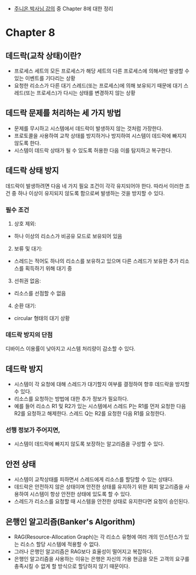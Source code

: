- [주니온 박사님 강의](https://www.inflearn.com/course/%EC%9A%B4%EC%98%81%EC%B2%B4%EC%A0%9C-%EA%B3%B5%EB%A3%A1%EC%B1%85-%EC%A0%84%EA%B3%B5%EA%B0%95%EC%9D%98#curriculum) 중 Chapter 8에 대한 정리

# Chapter 8
## 데드락(교착 상태)이란?
- 프로세스 세트의 모든 프로세스가 해당 세트의 다른 프로세스에 의해서만 발생할 수 있는 이벤트를 기다리는 상황
- 요청한 리소스가 다른 대기 스레드(또는 프로세스)에 의해 보유되기 때문에 대기 스레드(또는 프로세스)가 다시는 상태를 변경하지 않는 상황

## 데드락 문제를 처리하는 세 가지 방법
- 문제를 무시하고 시스템에서 데드락이 발생하지 않는 것처럼 가장한다.
- 프로토콜을 사용하여 교착 상태를 방지하거나 방지하여 시스템이 데드락에 빠지지 않도록 한다.
- 시스템이 데드락 상태가 될 수 있도록 허용한 다음 이를 탐지하고 복구한다.

## 데드락 상태 방지
데드락이 발생하려면 다음 네 가지 필요 조건이 각각 유지되어야 한다. 따라서 이러한 조건 중 하나 이상이 유지되지 않도록 함으로써 발생하는 것을 방지할 수 있다.

### 필수 조건

1. 상호 제외:
- 하나 이상의 리소스가 비공유 모드로 보유되어 있음
2. 보류 및 대기:
- 스레드는 적어도 하나의 리소스를 보유하고 있으며 다른 스레드가 보유한 추가 리소스를 획득하기 위해 대기 중
3. 선취권 없음:
- 리소스를 선점할 수 없음
4. 순환 대기:
- circular 형태의 대기 상황

### 데드락 방지의 단점
디바이스 이용률이 낮아지고 시스템 처리량이 감소할 수 있다.

## 데드락 방지
- 시스템이 각 요청에 대해 스레드가 대기할지 여부를 결정하여 향후 데드락을 방지할 수 있다. 
- 리소스를 요청하는 방법에 대한 추가 정보가 필요하다.
- 예를 들어 리소스 R1 및 R2가 있는 시스템에서 스레드 P는 R1를 먼저 요청한 다음 R2를 요청하고 해제한다. 스레드 Q는 R2를 요청한 다음 R1를 요청한다.

### 선행 정보가 주어지면,
- 시스템이 데드락에 빠지지 않도록 보장하는 알고리즘을 구성할 수 있다.

## 안전 상태
- 시스템이 교착상태를 피하면서 스레드에게 리소스를 할당할 수 있는 상태다.
- 데드락은 안전하지 않은 상태이며 안전한 상태를 유지하기 위한 회피 알고리즘을 사용하여 시스템이 항상 안전한 상태에 있도록 할 수 있다.
- 스레드가 리소스를 요청할 때 시스템을 안전한 상태로 유지한다면 요청이 승인된다.

## 은행인 알고리즘(Banker's Algorithm)
- RAG(Resource-Allocation Graph)는 각 리소스 유형에 여러 개의 인스턴스가 있는 리소스 할당 시스템에 적용할 수 없다.
- 그러나 은행인 알고리즘은 RAG보다 효율성이 떨어지고 복잡하다.
- 은행인 알고리즘을 사용하는 이유는 은행은 자신의 가용 현금을 모든 고객의 요구를 충족시킬 수 없게 할 방식으로 할당하지 않기 때문이다.

